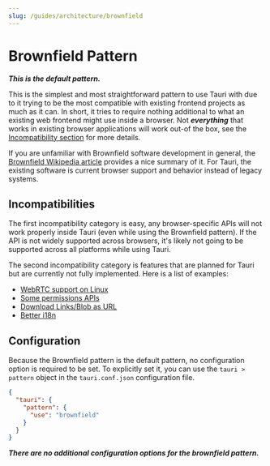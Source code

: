 ```yaml
---
slug: /guides/architecture/brownfield
---
```


# Brownfield Pattern

_**This is the default pattern.**_

This is the simplest and most straightforward pattern to use Tauri with due to it trying to be the most compatible with
existing frontend projects as much as it can. In short, it tries to require nothing additional to what an existing web
frontend might use inside a browser. Not _**everything**_ that works in existing browser applications will work out-of
the box, see the [Incompatibility section](#incompatibilities) for more details.

If you are unfamiliar with Brownfield software development in general, the [Brownfield Wikipedia article](<https://en.wikipedia.org/wiki/Brownfield_(software_development)>)
provides a nice summary of it. For Tauri, the existing software is current browser support and behavior instead of
legacy systems.

## Incompatibilities

The first incompatibility category is easy, any browser-specific APIs will not work properly inside Tauri (even while
using the Brownfield pattern). If the API is not widely supported across browsers, it's likely not going to be supported
across all platforms while using Tauri.

The second incompatibility category is features that are planned for Tauri but are currently not fully implemented. Here
is a list of examples:

- [WebRTC support on Linux](https://github.com/tauri-apps/wry/issues/85)
- [Some permissions APIs](https://github.com/tauri-apps/wry/issues/81)
- [Download Links/Blob as URL](https://github.com/tauri-apps/wry/issues/349)
- [Better i18n](https://github.com/tauri-apps/wry/issues/442)

## Configuration

Because the Brownfield pattern is the default pattern, no configuration option is required to be set. To explicitly set
it, you can use the `tauri > pattern` object in the `tauri.conf.json` configuration file.

```json
{
  "tauri": {
    "pattern": {
      "use": "brownfield"
    }
  }
}
```

_**There are no additional configuration options for the brownfield pattern.**_
